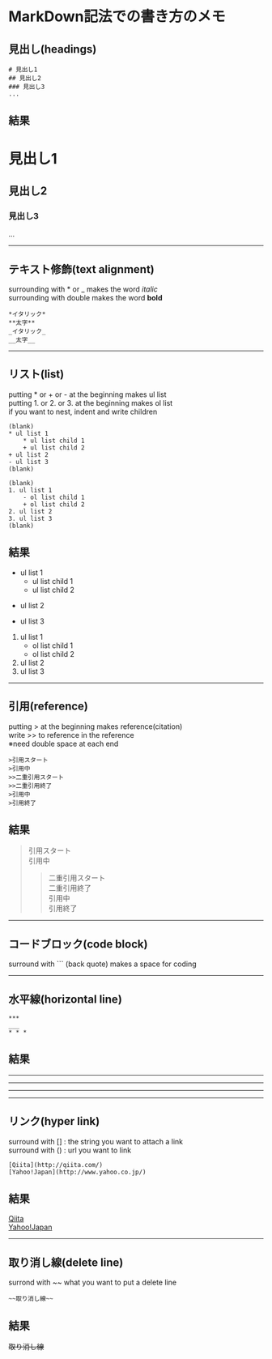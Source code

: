# MarkDown記法での書き方のメモ    

## 見出し(headings)
```
# 見出し1
## 見出し2
### 見出し3
...
```

## 結果
# 見出し1
## 見出し2
### 見出し3
...


    
***



## テキスト修飾(text alignment)
surrounding with \* or \_ makes the word *italic*  
surrounding with double makes the word **bold**
```
*イタリック*
**太字**
_イタリック_
__太字__
```



***



## リスト(list)
putting \* or \+ or \- at the beginning makes ul list  
putting 1. or 2. or 3. at the beginning makes ol list  
if you want to nest, indent and write children
```
(blank)
* ul list 1
	* ul list child 1
	+ ul list child 2
+ ul list 2
- ul list 3
(blank)

(blank)
1. ul list 1
	- ol list child 1
	+ ol list child 2
2. ul list 2
3. ul list 3
(blank)
```
  
## 結果

* ul list 1
	* ul list child 1
	+ ul list child 2
+ ul list 2
- ul list 3

1. ul list 1
	- ol list child 1
	+ ol list child 2
2. ul list 2
3. ul list 3
  


  
***



## 引用(reference)
putting \> at the beginning makes reference(citation)  
write \>> to reference in the reference  
※need double space at each end
```
>引用スタート  
>引用中  
>>二重引用スタート  
>>二重引用終了  
>引用中    
>引用終了  
```

## 結果

>引用スタート  
>引用中  
>>二重引用スタート  
>>二重引用終了  
>引用中  
>引用終了  



***



## コードブロック(code block)
surround with \``` (back quote) makes a space for coding  



***



## 水平線(horizontal line)
```
***
___
* * *
```

## 結果
***
___
* * *



***



## リンク(hyper link)
surround with \[] : the string you want to attach a link  
surround with \() : url you want to link
```
[Qiita](http://qiita.com/)
[Yahoo!Japan](http://www.yahoo.co.jp/)
```

## 結果

[Qiita](http://qiita.com/)  
[Yahoo!Japan](http://www.yahoo.co.jp/)



***



## 取り消し線(delete line)
surrond with \~~ what you want to put a delete line
```
~~取り消し線~~
```

## 結果

~~取り消し線~~


